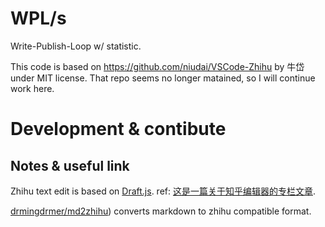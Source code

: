 # WPL/s

Write-Publish-Loop w/ statistic.

This code is based on <https://github.com/niudai/VSCode-Zhihu> by 牛岱 under MIT license. That repo seems no longer matained, so I will continue work here.

# Development & contibute

## Notes & useful link

Zhihu text edit is based on [Draft.js](https://draftjs.org). ref: [这是一篇关于知乎编辑器的专栏文章](https://zhuanlan.zhihu.com/p/31559179).

[drmingdrmer/md2zhihu](https://github.com/drmingdrmer/md2zhihu)) converts markdown to zhihu compatible format. 


